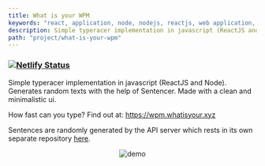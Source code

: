 ```yaml
---
title: What is your WPM
keywords: "react, application, node, nodejs, reactjs, web application, web, typing, speed, words per minute"
description: Simple typeracer implementation in javascript (ReactJS and Node). Generates random texts with the help of Sentencer. Made with a clean and minimalistic ui.
path: "project/what-is-your-wpm"
---
```


### [![Netlify Status](https://api.netlify.com/api/v1/badges/67dd339c-731a-4245-ad78-17117a3ccf81/deploy-status)](https://app.netlify.com/sites/typeracing/deploys)

Simple typeracer implementation in javascript (ReactJS and Node). Generates random texts with the help of Sentencer. Made with a clean and minimalistic ui.

How fast can you type? Find out at: https://wpm.whatisyour.xyz

Sentences are randomly generated by the API server which rests in its own separate repository [here](https://github.com/rishichawda/random-sentence-generator).

<p align="center">
<img src="https://raw.githubusercontent.com/rishichawda/what-is-your-wpm/master/.github/screenshot.png" alt="demo" />
</p>

